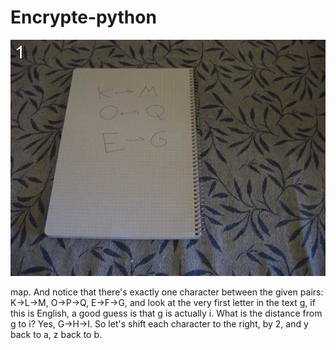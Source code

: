 # Encrypte-python
![alt text](https://github.com/BDadmehr0/Encrypte-python/blob/main/src/map.jpg?raw=true)

map. And notice that there's exactly one character between the given pairs: K->L->M, O->P->Q, E->F->G, and look at the very first letter in the text g, if this is English, a good guess is that g is actually i. What is the distance from g to i? Yes, G->H->I. So let's shift each character to the right, by 2, and y back to a, z back to b. 
